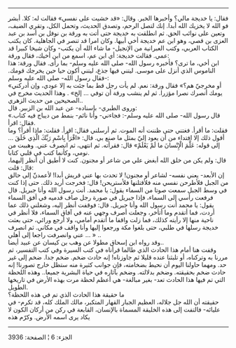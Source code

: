 ------------------------------------------------------------------------

فقال: يا خديجة مالي؟ وأخبرها الخبر. وقال: «قد خشيت على نفسي» فقالت له:
كلا. أبشر فو الله لا يخزيك الله أبدا. إنك لتصل الرحم، وتصدق الحديث،
وتحمل الكل، وتقري الضيف، وتعين على نوائب الحق. ثم انطلقت به خديجة حتى
أتت به ورقة بن نوفل بن أسد بن عبد العزى بن قصي، وهو ابن عم خديجة أخي
أبيها. وكان امرا قد تنصر في الجاهلية. كان يكتب الكتاب العربي، وكتب
العبرانية من الإنجيل- ما شاء الله أن يكتب- وكان شيخا كبيرا قد عمي. فقالت
خديجة: أي ابن عم، اسمع من ابن أخيك، فقال ورقة:  
ابن أخي، ما ترى؟ فأخبره رسول الله- صلى الله عليه وسلم- بما رأى. فقال
ورقة: هذا الناموس الذي أنزل على موسى. ليتني فيها جذع، ليتني أكون حيا حين
يخرجك قومك. فقال رسول الله- صلى الله عليه وسلم-:  
«أو مخرجيّ هم؟» فقال ورقة: نعم. لم يأت رجل قط بما جئت به إلا عودي، وإن
أدركني يومك أنصرك نصرا مؤزرا. ثم لم ينشب ورقة أن توفي ... إلخ» . وهذا
الحديث مخرج في الصحيحين من حديث الزهري..  
وروى الطبري- بإسناده- عن عبد الله بن الزبير. قال:  
«قال رسول الله- صلى الله عليه وسلم-: فجاءني- وأنا نائم- بنمط من ديباج
فيه كتاب. فقال: اقرأ.  
فقلت: ما أقرأ. فغتني حتى ظننت أنه الموت. ثم أرسلني فقال: اقرأ. فقلت:
ماذا أقرأ؟ وما أقول ذلك إلا افتداء من أن يعود إليّ بمثل ما صنع بي. قال:
«اقْرَأْ بِاسْمِ رَبِّكَ الَّذِي خَلَقَ ... إلى قوله: عَلَّمَ الْإِنْسانَ ما لَمْ يَعْلَمْ» قال:
فقرأته. ثم انتهى، ثم انصرف عني. وهببت من نومي، وكأنما كتب في قلبي
كتابا.  
قال: ولم يكن من خلق الله أبغض علي من شاعر أو مجنون. كنت لا أطيق أن أنظر
إليهما، قال: قلت:  
إن الأبعد- يعني نفسه- لشاعر أو مجنون! لا تحدث بها عني قريش أبدا! لأعمدنّ
إلى حالق من الجبل فلأطرحن نفسي منه فلأقتلنها فلأستريحن! قال: فخرجت أريد
ذلك. حتى إذا كنت في وسط الجبل سمعت صوتا من السماء يقول: يا محمد. أنت
رسول الله وأنا جبريل. قال فرفعت رأسي إلى السماء، فإذا جبريل في صورة رجل
صاف قدميه في أفق السماء يقول: يا محمد أنت رسول الله وأنا جبريل. قال:
فوقفت أنظر إليه، وشغلني ذلك عما أردت، فما أتقدم وما أتأخر، وجعلت أصرف
وجهي عنه في آفاق السماء، فلا أنظر في ناحية منها إلا رأيته كذلك، فما زلت
واقفا ما أتقدم أمامي، ولا أرجع ورائي، حتى بعثت خديجة رسلها في طلبي، حتى
بلغوا مكة ورجعوا إليها وأنا واقف في مكاني. ثم انصرف عني وانصرفت راجعا
إلى أهلي ... » ..  
وقد رواه ابن إسحاق مطولا عن وهب بن كيسان عن عبيد أيضا..  
وقفت هنا أمام هذا الحادث الذي طالما قرأناه في كتب السيرة وفي كتب
التفسير، ثم مررنا به وتركناه، أو تلبثنا عنده قليلا ثم جاوزناه! إنه حادث
ضخم. ضخم جدا. ضخم إلى غير حد. ومهما حاولنا اليوم أن نحيط بضخامته، فإن
جوانب كثيرة منه ستظل خارج تصورنا! إنه حادث ضخم بحقيقته. وضخم بدلالته.
وضخم بآثاره في حياة البشرية جميعا.. وهذه اللحظة التي تم فيها هذا الحادث
تعد- بغير مبالغة- هي أعظم لحظة مرت بهذه الأرض في تاريخها الطويل.  
ما حقيقة هذا الحادث الذي تم في هذه اللحظة؟  
حقيقته أن الله جل جلاله، العظيم الجبار القهار المتكبر، مالك الملك كله،
قد تكرم- في عليائه- فالتفت إلى هذه الخليقة المسماة بالإنسان، القابعة في
ركن من أركان الكون لا يكاد يرى اسمه الأرض. وكرّم هذه

------------------------------------------------------------------------

الجزء: 6 ¦ الصفحة: 3936
